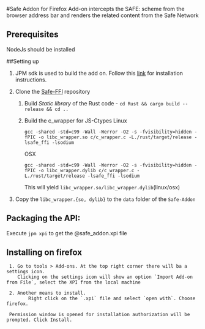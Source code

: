 #Safe Addon for Firefox
Add-on intercepts the SAFE: scheme from the browser address bar and renders the related content from the Safe Network

## Prerequisites
NodeJs should be installed

##Setting up

 1. JPM sdk is used to build the add on. Follow this [link](https://developer.mozilla.org/en-US/Add-ons/SDK/Tools/jpm#Installation) for installation instructions.
 2. Clone the [Safe-FFI](https://github.com/ustulation/safe_ffi) repository
    1. Build *Static library* of the Rust code - `cd Rust && cargo build --release && cd ..`
    2. Build the c_wrapper for JS-Ctypes
       Linux
       ```
       gcc -shared -std=c99 -Wall -Werror -O2 -s -fvisibility=hidden -fPIC -o libc_wrapper.so c/c_wrapper.c -L./rust/target/release -lsafe_ffi -lsodium
       ```
       OSX
       ```
       gcc -shared -std=c99 -Wall -Werror -O2 -s -fvisibility=hidden -fPIC -o libc_wrapper.dylib c/c_wrapper.c -L./rust/target/release -lsafe_ffi -lsodium
       ```

       This will yield `libc_wrapper.so/libc_wrapper.dylib`(linux/osx)

 3. Copy the `libc_wrapper.{so, dylib}` to the `data` folder of the `Safe-Addon`


## Packaging the API:
  Execute `jpm xpi` to get the @safe_addon.xpi file

## Installing on firefox
     1. Go to tools > Add-ons. At the top right corner there will ba a settings icon.
        Clicking on the settings icon will show an option `Import Add-on from File`, select the XPI from the local machine

     2. Another means to install.
            Right click on the `.xpi` file and select `open with`. Choose firefox.

     Permission window is opened for installation authorization will be prompted. Click Install.
